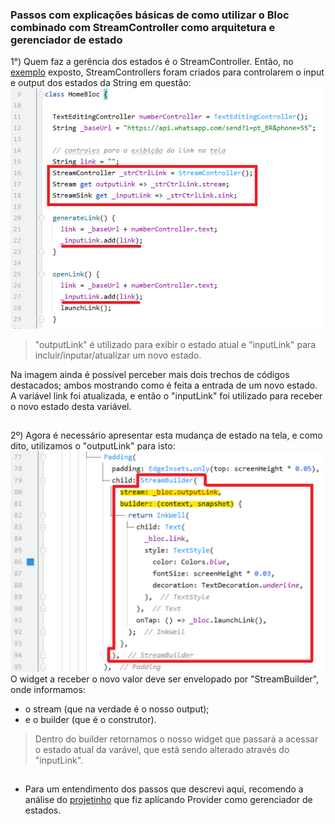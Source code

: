 ### Passos com explicações básicas de como utilizar o Bloc combinado com StreamController como arquitetura e gerenciador de estado

1°) Quem faz a gerência dos estados é o StreamController. Então, no [exemplo](/state-management-bloc/example.md) exposto, StreamControllers foram criados para controlarem o input e output dos estados da String em questão:  
![](/state-management-bloc/assets/01.png)
> "outputLink" é utilizado para exibir o estado atual e "inputLink" para incluir/inputar/atualizar um novo estado.  

Na imagem ainda é possível perceber mais dois trechos de códigos destacados; ambos mostrando como é feita a entrada de um novo estado. A variável link foi atualizada, e então o "inputLink" foi utilizado para receber o novo estado desta variável.
##

2º) Agora é necessário apresentar esta mudança de estado na tela, e como dito, utilizamos o "outputLink" para isto:  
![](/state-management-bloc/assets/02.png)
O widget a receber o novo valor deve ser envelopado por "StreamBuilder", onde informamos:
- o stream (que na verdade é o nosso output);
- e o builder (que é o construtor).
> Dentro do builder retornamos o nosso widget que passará a acessar o estado atual da varável, que está sendo alterado através do "inputLink".
##

- Para um entendimento dos passos que descrevi aqui, recomendo a análise do [projetinho](https://github.com/SabrinaKaren/flutter-projects/tree/master/35_get_whatsapp_bloc) que fiz aplicando Provider como gerenciador de estados.
